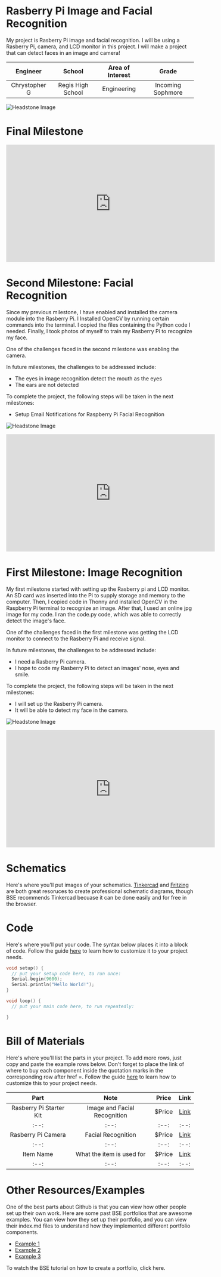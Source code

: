 # Rasberry Pi Image and Facial Recognition
My project is Rasberry Pi image and facial recognition. I will be using a Rasberry Pi, camera, and LCD monitor in this project. I will make a project that can detect faces in an image and camera!

| **Engineer** | **School** | **Area of Interest** | **Grade** |
|:--:|:--:|:--:|:--:|
| Chrystopher G | Regis High School | Engineering | Incoming Sophmore

![Headstone Image](IMG_0117.jpg)
  
# Final Milestone


<iframe width="560" height="315" src="https://www.youtube.com/embed/F7M7imOVGug" title="YouTube video player" frameborder="0" allow="accelerometer; autoplay; clipboard-write; encrypted-media; gyroscope; picture-in-picture; web-share" allowfullscreen></iframe>

# Second Milestone: Facial Recognition
Since my previous milestone, I have enabled and installed the camera module into the Rasberry Pi. I Installed OpenCV by running certain commands into the terminal. I copied the files containing the Python code I needed. Finally, I took photos of myself to train my Rasberry Pi to recognize my face.

One of the challenges faced in the second milestone was enabling the camera.

In future milestones, the challenges to be addressed include:

- The eyes in image recognition detect the mouth as the eyes
- The ears are not detected

To complete the project, the following steps will be taken in the next milestones:

- Setup Email Notifications for Raspberry Pi Facial Recognition

![Headstone Image](IMG_0150.jpg)

<iframe width="560" height="315" src="https://www.youtube.com/embed/u_gxb7IhWis" title="YouTube video player" frameborder="0" allow="accelerometer; autoplay; clipboard-write; encrypted-media; gyroscope; picture-in-picture; web-share" allowfullscreen></iframe>

# First Milestone: Image Recognition

My first milestone started with setting up the Rasberry pi and LCD monitor. An SD card was inserted into the Pi to supply storage and memory to the computer. Then, I copied code in Thonny and installed OpenCV in the Raspberry Pi terminal to recognize an image. After that, I used an online jpg image for my code. I ran the code.py code, which was able to correctly detect the image's face.

One of the challenges faced in the first milestone was getting the LCD monitor to connect to the Rasberry Pi and receive signal.

In future milestones, the challenges to be addressed include:

- I need a Rasberry Pi camera.
- I hope to code my Rasberry Pi to detect an images' nose, eyes and smile.

To complete the project, the following steps will be taken in the next milestones:

- I will set up the Rasberry Pi camera.
- It will be able to detect my face in the camera.

![Headstone Image](IMG_0387.png)

<iframe width="560" height="315" src="https://www.youtube.com/embed/OXp_PtoNmEI" title="YouTube video player" frameborder="0" allow="accelerometer; autoplay; clipboard-write; encrypted-media; gyroscope; picture-in-picture; web-share" allowfullscreen></iframe>

# Schematics 
Here's where you'll put images of your schematics. [Tinkercad](https://www.tinkercad.com/blog/official-guide-to-tinkercad-circuits) and [Fritzing](https://fritzing.org/learning/) are both great resoruces to create professional schematic diagrams, though BSE recommends Tinkercad becuase it can be done easily and for free in the browser. 

# Code
Here's where you'll put your code. The syntax below places it into a block of code. Follow the guide [here]([url](https://www.markdownguide.org/extended-syntax/)) to learn how to customize it to your project needs. 

```c++
void setup() {
  // put your setup code here, to run once:
  Serial.begin(9600);
  Serial.println("Hello World!");
}

void loop() {
  // put your main code here, to run repeatedly:

}
```

# Bill of Materials
Here's where you'll list the parts in your project. To add more rows, just copy and paste the example rows below.
Don't forget to place the link of where to buy each component inside the quotation marks in the corresponding row after href =. Follow the guide [here]([url](https://www.markdownguide.org/extended-syntax/)) to learn how to customize this to your project needs. 

| **Part** | **Note** | **Price** | **Link** |
|:--:|:--:|:--:|:--:|
| Rasberry Pi Starter Kit | Image and Facial Recognition | $Price | <a href="https://www.amazon.com/Arduino-A000066-ARDUINO-UNO-R3/dp/B008GRTSV6/"> Link </a> |
|:--:|:--:|:--:|:--:|
| Rasberry Pi Camera | Facial Recognition | $Price | <a href="https://www.amazon.com/Arduino-A000066-ARDUINO-UNO-R3/dp/B008GRTSV6/"> Link </a> |
|:--:|:--:|:--:|:--:|
| Item Name | What the item is used for | $Price | <a href="https://www.amazon.com/Arduino-A000066-ARDUINO-UNO-R3/dp/B008GRTSV6/"> Link </a> |
|:--:|:--:|:--:|:--:|

# Other Resources/Examples
One of the best parts about Github is that you can view how other people set up their own work. Here are some past BSE portfolios that are awesome examples. You can view how they set up their portfolio, and you can view their index.md files to understand how they implemented different portfolio components.
- [Example 1](https://trashytuber.github.io/YimingJiaBlueStamp/)
- [Example 2](https://sviatil0.github.io/Sviatoslav_BSE/)
- [Example 3](https://arneshkumar.github.io/arneshbluestamp/)

To watch the BSE tutorial on how to create a portfolio, click here.
